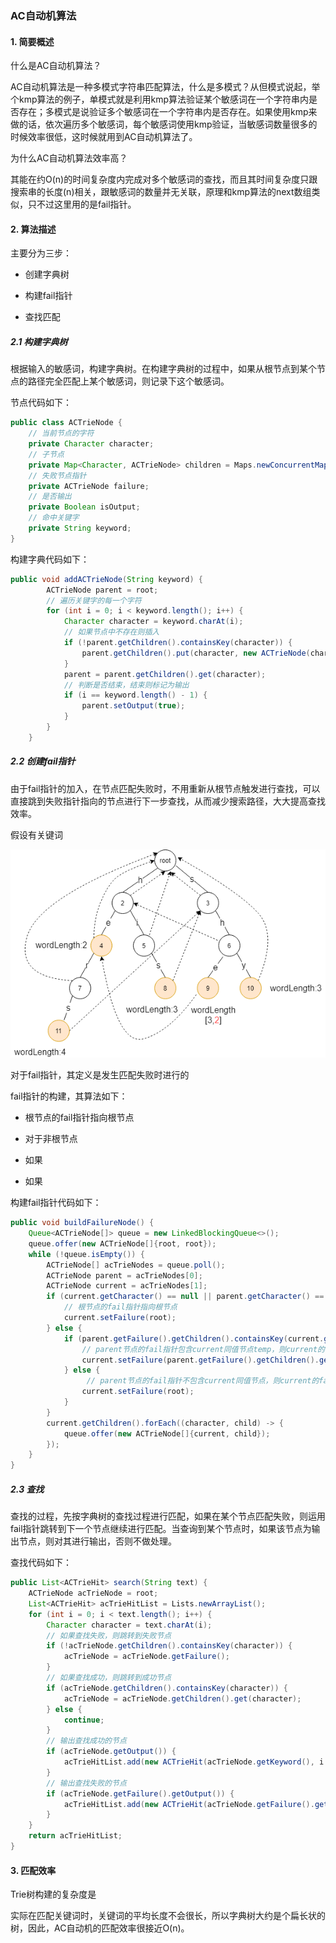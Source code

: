 ### AC自动机算法

#### 1. 简要概述

什么是AC自动机算法？

AC自动机算法是一种多模式字符串匹配算法，什么是多模式？从但模式说起，举个kmp算法的例子，单模式就是利用kmp算法验证某个敏感词在一个字符串内是否存在；多模式是说验证多个敏感词在一个字符串内是否存在。如果使用kmp来做的话，依次遍历多个敏感词，每个敏感词使用kmp验证，当敏感词数量很多的时候效率很低，这时候就用到AC自动机算法了。

为什么AC自动机算法效率高？

其能在约O(n)的时间复杂度内完成对多个敏感词的查找，而且其时间复杂度只跟搜索串的长度(n)相关，跟敏感词的数量并无关联，原理和kmp算法的next数组类似，只不过这里用的是fail指针。

#### 2. 算法描述

主要分为三步：

- 创建字典树

- 构建fail指针

- 查找匹配

##### 2.1 构建字典树

根据输入的敏感词，构建字典树。在构建字典树的过程中，如果从根节点到某个节点的路径完全匹配上某个敏感词，则记录下这个敏感词。

节点代码如下：

```java
public class ACTrieNode {
    // 当前节点的字符
    private Character character;
    // 子节点
    private Map<Character, ACTrieNode> children = Maps.newConcurrentMap();
    // 失败节点指针
    private ACTrieNode failure;
    // 是否输出
    private Boolean isOutput;
    // 命中关键字
    private String keyword;
}
```

构建字典代码如下：

```java
public void addACTrieNode(String keyword) {
        ACTrieNode parent = root;
        // 遍历关键字的每一个字符
        for (int i = 0; i < keyword.length(); i++) {
            Character character = keyword.charAt(i);
            // 如果节点中不存在则插入
            if (!parent.getChildren().containsKey(character)) {
                parent.getChildren().put(character, new ACTrieNode(character, i == keyword.length() - 1, parent.getKeyword() + character));
            }
            parent = parent.getChildren().get(character);
            // 判断是否结束，结束则标记为输出
            if (i == keyword.length() - 1) {
                parent.setOutput(true);
            }
        }          
    }
```

##### 2.2 创建fail指针

由于fail指针的加入，在节点匹配失败时，不用重新从根节点触发进行查找，可以直接跳到失败指针指向的节点进行下一步查找，从而减少搜索路径，大大提高查找效率。

假设有关键词 

![](../../assets/images/算法/attachments/AC自动机_image_0.png)

对于fail指针，其定义是发生匹配失败时进行的 

fail指针的构建，其算法如下：

- 根节点的fail指针指向根节点

- 对于非根节点 

- 如果 

- 如果 

构建fail指针代码如下：

```java
public void buildFailureNode() {
	Queue<ACTrieNode[]> queue = new LinkedBlockingQueue<>();
	queue.offer(new ACTrieNode[]{root, root});
	while (!queue.isEmpty()) {
		ACTrieNode[] acTrieNodes = queue.poll();
		ACTrieNode parent = acTrieNodes[0];
		ACTrieNode current = acTrieNodes[1];
		if (current.getCharacter() == null || parent.getCharacter() == null) {
			// 根节点的fail指针指向根节点
			current.setFailure(root);
		} else {
			if (parent.getFailure().getChildren().containsKey(current.getCharacter())) {
				// parent节点的fail指针包含current同值节点temp，则current的fail指针指向temp
				current.setFailure(parent.getFailure().getChildren().get(current.getCharacter()));
			} else {
				 // parent节点的fail指针不包含current同值节点，则current的failhi真指向根节点     
				current.setFailure(root);
			}
		}
		current.getChildren().forEach((character, child) -> {
			queue.offer(new ACTrieNode[]{current, child});
		});
	}
}
```

##### 2.3 查找

查找的过程，先按字典树的查找过程进行匹配，如果在某个节点匹配失败，则运用fail指针跳转到下一个节点继续进行匹配。当查询到某个节点时，如果该节点为输出节点，则对其进行输出，否则不做处理。

查找代码如下：

```java
public List<ACTrieHit> search(String text) {
	ACTrieNode acTrieNode = root;
	List<ACTrieHit> acTrieHitList = Lists.newArrayList();
	for (int i = 0; i < text.length(); i++) {
		Character character = text.charAt(i);
		// 如果查找失败，则跳转到失败节点
		if (!acTrieNode.getChildren().containsKey(character)) {
			acTrieNode = acTrieNode.getFailure();
		}
		// 如果查找成功，则跳转到成功节点
		if (acTrieNode.getChildren().containsKey(character)) {
			acTrieNode = acTrieNode.getChildren().get(character);
		} else {
			continue;
		}
		// 输出查找成功的节点
		if (acTrieNode.getOutput()) {
			acTrieHitList.add(new ACTrieHit(acTrieNode.getKeyword(), i - acTrieNode.getKeyword().length() + 1, i));
		}
		// 输出查找失败的节点
		if (acTrieNode.getFailure().getOutput()) {
			acTrieHitList.add(new ACTrieHit(acTrieNode.getFailure().getKeyword(), i - acTrieNode.getFailure().getKeyword().length() + 1, i));
		}
	}
	return acTrieHitList;
}
```

#### 3. 匹配效率

Trie树构建的复杂度是 

实际在匹配关键词时，关键词的平均长度不会很长，所以字典树大约是个扁长状的树，因此，AC自动机的匹配效率很接近O(n)。